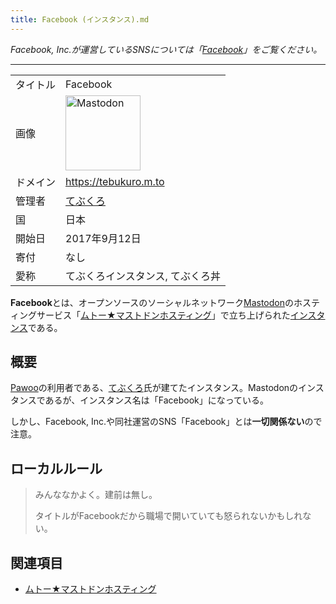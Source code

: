 ```yaml
---
title: Facebook (インスタンス).md
---
```

<div>

*<span class="small">Facebook, Inc.が運営しているSNSについては「[Facebook](/Facebook "Facebook")」をご覧ください。</span>*

------------------------------------------------------------------------

|          |                                                                                                                                                                                                                                                                                                        |
|----------|--------------------------------------------------------------------------------------------------------------------------------------------------------------------------------------------------------------------------------------------------------------------------------------------------------|
| タイトル | Facebook                                                                                                                                                                                                                                                                                               |
| 画像     | [<img src="/images/thumb/0/00/Mastodon_logo.png/120px-Mastodon_logo.png" srcset="/images/thumb/0/00/Mastodon_logo.png/180px-Mastodon_logo.png 1.5x, /images/0/00/Mastodon_logo.png 2x" width="120" height="120" alt="Mastodon" />](/%E3%83%95%E3%82%A1%E3%82%A4%E3%83%AB:Mastodon_logo.png "Mastodon") |
| ドメイン | <a href="https://tebukuro.m.to" rel="nofollow">https://tebukuro.m.to</a>                                                                                                                                                                                                                               |
| 管理者   | <a href="https://tebukuro.m.to/@te" rel="nofollow">てぶくろ</a>                                                                                                                                                                                                                                        |
| 国       | 日本                                                                                                                                                                                                                                                                                                   |
| 開始日   | 2017年9月12日                                                                                                                                                                                                                                                                                          |
| 寄付     | なし                                                                                                                                                                                                                                                                                                   |
| 愛称     | てぶくろインスタンス, てぶくろ丼                                                                                                                                                                                                                                                                       |

**Facebook**とは、オープンソースのソーシャルネットワーク[Mastodon](/Mastodon "Mastodon")のホスティングサービス「[ムトー★マストドンホスティング](/%E3%83%A0%E3%83%88%E3%83%BC%E2%98%85%E3%83%9E%E3%82%B9%E3%83%88%E3%83%89%E3%83%B3%E3%83%9B%E3%82%B9%E3%83%86%E3%82%A3%E3%83%B3%E3%82%B0 "ムトー★マストドンホスティング")」で立ち上げられた[インスタンス](/%E3%82%A4%E3%83%B3%E3%82%B9%E3%82%BF%E3%83%B3%E3%82%B9 "インスタンス")である。

## 概要

[Pawoo](/Pawoo "Pawoo")の利用者である、<a href="https://pawoo.net/@tebukuro" rel="nofollow">てぶくろ</a>氏が建てたインスタンス。Mastodonのインスタンスであるが、インスタンス名は「Facebook」になっている。

しかし、Facebook, Inc.や同社運営のSNS「Facebook」とは**一切関係ない**ので注意。

## ローカルルール

> みんななかよく。建前は無し。
>
> タイトルがFacebookだから職場で開いていても怒られないかもしれない。

## 関連項目

-   [ムトー★マストドンホスティング](/%E3%83%A0%E3%83%88%E3%83%BC%E2%98%85%E3%83%9E%E3%82%B9%E3%83%88%E3%83%89%E3%83%B3%E3%83%9B%E3%82%B9%E3%83%86%E3%82%A3%E3%83%B3%E3%82%B0 "ムトー★マストドンホスティング")

</div>
